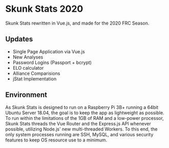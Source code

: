 # Skunk Stats 2020
Skunk Stats rewritten in Vue.js, and made for the 2020 FRC Season.

## Updates
- Single Page Application via Vue.js 
- New Analyses
- Password Logins (Passport + bcrypt)
- ELO calculator
- Alliance Comparisions
- jStat Implementation

## Environment
As Skunk Stats is designed to run on a Raspberry Pi 3B+ running a 64bit Ubuntu Server 18.04, the goal is to keep the app as lightweight as possible. To run within the limitations of the 1GB of RAM and a low-power processor, Skunk Stats threads the Vue Router and the Express.js API whenever possible, utilizing Node.js' new multi-threaded Workers. To this end, the only system processes running are SSH, MySQL, and various security features to keep OS resource use to a minimum.